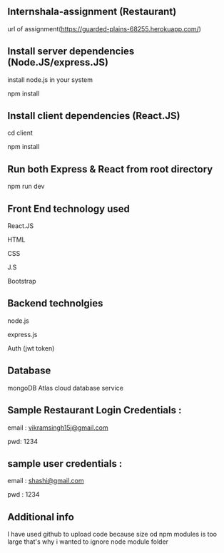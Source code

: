 
## Internshala-assignment (Restaurant)

url of assignment(https://guarded-plains-68255.herokuapp.com/)



## Install server dependencies (Node.JS/express.JS)
install node.js in your system

npm install

## Install client dependencies (React.JS)

cd client

npm install

## Run both Express & React from root directory

npm run dev

## Front End technology used
React.JS

HTML

CSS

J.S

Bootstrap

## Backend technolgies

node.js

express.js

Auth (jwt token)


## Database 

mongoDB Atlas cloud database service 

## Sample Restaurant Login Credentials :
email :  vikramsingh15j@gmail.com

pwd:  1234

## sample user credentials :
email :  shashi@gmail.com

pwd :  1234


## Additional info
I have used github to upload code because size od npm modules is too large that's why i wanted to ignore node module folder
